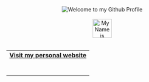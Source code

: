 <!-- "Hero" Header -->
<div align="center">
  <img src="https://github.com/NeuralMalkawi" style="max-width: 100%;" alt="Welcome to my Github Profile" />
  <br />
  <br />
  <img height="50" alt="My Name is Omar and I like python" src="images/personal_note.svg" />
  <br />
  <br />

</div>

<!-- Social -->
<table width="100%" align="center">
<tr>
<td align="center">
<a href="https://instagram.com/0marmalkawii">
<strong>Visit my personal website </strong>
<br />
<br />
<br />

